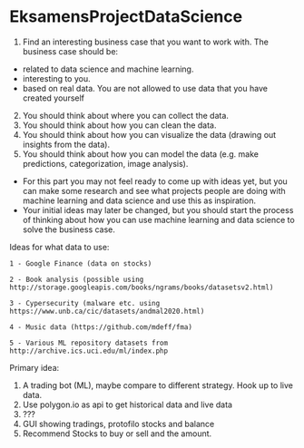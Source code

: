 # EksamensProjectDataScience
1. Find an interesting business case that you want to work with. The business case should be:
* related to data science and machine learning.
* interesting to you.
* based on real data. You are not allowed to use data that you have created yourself

2. You should think about where you can collect the data.
3. You should think about how you can clean the data.
4. You should think about how you can visualize the data (drawing out insights from the data).
5. You should think about how you can model the data (e.g. make predictions, categorization, image analysis).
* For this part you may not feel ready to come up with ideas yet, but you can make some research and see what projects people are doing with machine learning and data science and use this as inspiration.
* Your initial ideas may later be changed, but you should start the process of thinking about how you can use machine learning and data science to solve the business case.

Ideas for what data to use:

	1 - Google Finance (data on stocks)

	2 - Book analysis (possible using http://storage.googleapis.com/books/ngrams/books/datasetsv2.html)

	3 - Cypersecurity (malware etc. using https://www.unb.ca/cic/datasets/andmal2020.html) 

	4 - Music data (https://github.com/mdeff/fma)

	5 - Various ML repository datasets from http://archive.ics.uci.edu/ml/index.php


Primary idea: 
1. A trading bot (ML), maybe compare to different strategy. Hook up to live data.
2. Use polygon.io as api to get historical data and live data
3. ???
4. GUI showing tradings, protofilo stocks and balance
5. Recommend Stocks to buy or sell and the amount.
